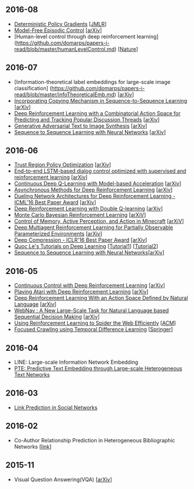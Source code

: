 ## 2016-08
- [Deterministic Policy Gradients](https://github.com/domarps/papers-i-read/blob/master/deterministicPolicyGradients) [[JMLR](http://jmlr.org/proceedings/papers/v32/silver14.pdf)]
- [Model-Free Episodic Control](https://github.com/domarps/papers-i-read/blob/master/modelFreeEpisodicControl.md) [[arXiv](https://arxiv.org/abs/1606.04460)]
- [Human-level control through deep reinforcement learning] (https://github.com/domarps/papers-i-read/blob/master/humanLevelControl.md) [[Nature](http://www.nature.com/nature/journal/v518/n7540/full/nature14236.html)]

## 2016-07
- [Information-theoretical label embeddings for
large-scale image classification] (https://github.com/domarps/papers-i-read/blob/master/infoTheoreticalEmb.md) [[arXiv](https://arxiv.org/abs/1607.05691)]
- [Incorporating Copying Mechanism in Sequence-to-Sequence Learning](https://github.com/domarps/papers-i-read/blob/master/copyMechanism.md) [[arXiv](https://arxiv.org/abs/1603.06393)]
- [Deep Reinforcement Learning with a Combinatorial Action Space for Predicting and Tracking Popular Discussion Threads](https://github.com/domarps/papers-i-read/blob/master/discussionThreads.md) [[arXiv](https://arxiv.org/abs/1606.03667)]
- [Generative Adversarial Text to Image Synthesis](https://github.com/domarps/papers-i-read/blob/master/genAdversarial.md) [[arXiv](https://arxiv.org/abs/1605.05396)]
- [Sequence to Sequence Learning with Neural Networks](https://github.com/domarps/papers-i-read/blob/master/seq2Seq.md) [[arXiv](https://arxiv.org/abs/1409.3215)]

## 2016-06
- [Trust Region Policy Optimization](https://github.com/domarps/papers-i-read/blob/master/trustBasedOptimization.md) [[arXiv](https://arxiv.org/abs/1502.05477)]
- [End-to-end LSTM-based dialog control optimized with supervised and reinforcement learning](https://github.com/domarps/papers-i-read/blob/master/end-to-end-LSTM.md) [[arXiv](https://arxiv.org/abs/1606.01269#)]
- [Continuous Deep Q-Learning with Model-based Acceleration](https://github.com/domarps/papers-i-read/blob/master/contDeepRL.md) [[arXiv](http://arxiv.org/abs/1603.00748)]
- [Asynchronous Methods for Deep Reinforcement Learning](https://github.com/domarps/papers-i-read/blob/master/asyncMethodsDRL.md) [[arXiv](https://arxiv.org/abs/1602.01783)]
- [Dueling Network Architectures for Deep Reinforcement Learning - ICML'16 Best Paper Award](https://github.com/domarps/papers-i-read/blob/master/duelingNetworkArch.md) [[arXiv](http://arxiv.org/abs/1511.06581)]
- [Deep Reinforcement Learning with Double Q-learning](https://github.com/domarps/papers-i-read/blob/master/doubleQLearning.md) [[arXiv](http://arxiv.org/abs/1509.06461)]
- [Monte Carlo Bayesian Reinforcement Learning](https://github.com/domarps/papers-i-read/blob/master/MonteCarloBayesianRL.md) [[arXiV](http://arxiv.org/abs/1206.6449)]
- [Control of Memory, Active Perception, and Action in Minecraft](https://github.com/domarps/papers-i-read/blob/master/mineCraft.md) [[arXiV](http://arxiv.org/abs/1605.09128)]
- [Deep Multiagent Reinforcement Learning for Partially Observable Parameterized Environments](https://github.com/domarps/papers-i-read/blob/master/multiAgentRL.md) [[arXiv](http://arxiv.org/pdf/1511.04143.pdf)]
- [Deep Compression - ICLR'16 Best Paper Award](https://github.com/domarps/papers-i-read/blob/master/deepCompression.md) [[arXiv](http://arxiv.org/abs/1510.00149)]
- [Quoc Le's Tutorials on Deep Learning](http://www.trivedigaurav.com/blog/quoc-les-lectures-on-deep-learning/) [[Tutorial1](https://cs.stanford.edu/~quocle/tutorial1.pdf)] [[Tutorial2](https://cs.stanford.edu/~quocle/tutorial2.pdf)]
- [Sequence to Sequence Learning with Neural Networks](seq2Seq.md)[[arXiv](https://arxiv.org/abs/1409.3215)]

## 2016-05
- [Continuous Control with Deep Reinforcement Learning](https://github.com/domarps/papers-i-read/blob/master/contControlDRL.md) [[arXiv](http://arxiv.org/abs/1509.02971)]
- [Playing Atari with Deep Reinforcement Learning](https://github.com/domarps/papers-i-read/blob/master/playingAtari.md) [[arXiv](https://arxiv.org/abs/1312.5602)]
- [Deep Reinforcement Learning With an Action Space Defined by Natural Language](https://github.com/domarps/papers-i-read/blob/master/DRRN.md) [[arXiv](http://arxiv.org/abs/1511.04636)]
- [WebNav : A New Large-Scale Task for Natural Language based Sequential Decision Making](https://github.com/domarps/papers-i-read/blob/master/WebNav.md) [[arXiv](http://arxiv.org/abs/1602.02261)]
- [Using Reinforcement Learning to Spider the Web Efficiently](https://github.com/domarps/papers-i-read/blob/master/webSpidering.md) [[ACM](http://dl.acm.org/citation.cfm?id=657633)]
- [Focused Crawling using Temporal Difference Learning](https://github.com/domarps/papers-i-read/blob/master/TDLearning.md) [[Springer](http://link.springer.com/chapter/10.1007%2F978-3-540-24674-9_16)]

## 2016-04
- LINE: Large-scale Information Network Embedding
- [PTE: Predictive Text Embedding through Large-scale Heterogeneous Text Networks](https://chara.cs.illinois.edu/sites/cs591txt/files/0408-presentation.pdf)

## 2016-03
- [Link Prediction in Social Networks](https://uofi.box.com/s/nhgzf85bytamdglppbjgc0h4gkzq5zyo)

## 2016-02
- Co-Author Relationship Prediction in Heterogeneous Bibliographic Networks [[link](http://www.ccs.neu.edu/home/yzsun/papers/asonam11_pathpredict.pdf)]

## 2015-11
- Visual Question Answering(VQA) [[arXiv](http://arxiv.org/abs/1505.00468)]


